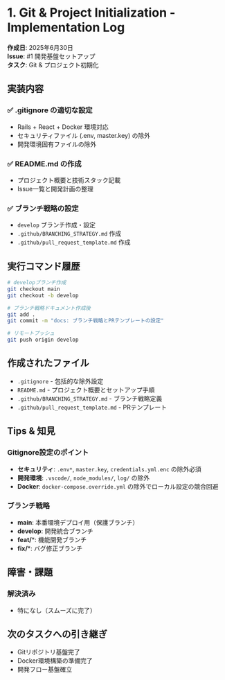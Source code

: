 # 1. Git & Project Initialization - Implementation Log

**作成日**: 2025年6月30日  
**Issue**: #1 開発基盤セットアップ  
**タスク**: Git & プロジェクト初期化

## 実装内容

### ✅ .gitignore の適切な設定
- Rails + React + Docker 環境対応
- セキュリティファイル (.env, master.key) の除外
- 開発環境固有ファイルの除外

### ✅ README.md の作成
- プロジェクト概要と技術スタック記載
- Issue一覧と開発計画の整理

### ✅ ブランチ戦略の設定
- `develop` ブランチ作成・設定
- `.github/BRANCHING_STRATEGY.md` 作成
- `.github/pull_request_template.md` 作成

## 実行コマンド履歴

```bash
# developブランチ作成
git checkout main
git checkout -b develop

# ブランチ戦略ドキュメント作成後
git add .
git commit -m "docs: ブランチ戦略とPRテンプレートの設定"

# リモートプッシュ
git push origin develop
```

## 作成されたファイル

- `.gitignore` - 包括的な除外設定
- `README.md` - プロジェクト概要とセットアップ手順
- `.github/BRANCHING_STRATEGY.md` - ブランチ戦略定義
- `.github/pull_request_template.md` - PRテンプレート

## Tips & 知見

### Gitignore設定のポイント
- **セキュリティ**: `.env*`, `master.key`, `credentials.yml.enc` の除外必須
- **開発環境**: `.vscode/`, `node_modules/`, `log/` の除外
- **Docker**: `docker-compose.override.yml` の除外でローカル設定の競合回避

### ブランチ戦略
- **main**: 本番環境デプロイ用（保護ブランチ）
- **develop**: 開発統合ブランチ
- **feat/***: 機能開発ブランチ
- **fix/***: バグ修正ブランチ

## 障害・課題

### 解決済み
- 特になし（スムーズに完了）

## 次のタスクへの引き継ぎ

- Gitリポジトリ基盤完了
- Docker環境構築の準備完了
- 開発フロー基盤確立
